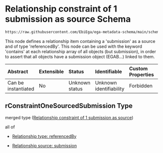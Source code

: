 # Relationship constraint of 1 submission as source Schema

```txt
https://raw.githubusercontent.com/EbiEga/ega-metadata-schema/main/schemas/EGA.common-definitions.json#/definitions/rConstraintOneSourcedSubmission
```

This node defines a relationship item containing a 'submission' as a source and of type 'referencedBy'. This node can be used with the keyword 'contains' at each relationship array of all objects (but submission), in order to assert that all objects have a submission object (EGAB...) linked to them.

| Abstract            | Extensible | Status         | Identifiable            | Custom Properties | Additional Properties | Access Restrictions | Defined In                                                                                           |
| :------------------ | :--------- | :------------- | :---------------------- | :---------------- | :-------------------- | :------------------ | :--------------------------------------------------------------------------------------------------- |
| Can be instantiated | No         | Unknown status | Unknown identifiability | Forbidden         | Allowed               | none                | [EGA.common-definitions.json\*](../../../schemas/EGA.common-definitions.json "open original schema") |

## rConstraintOneSourcedSubmission Type

merged type ([Relationship constraint of 1 submission as source](ega-12-definitions-relationship-constraint-of-1-submission-as-source.md))

all of

*   [Relationship type: referencedBy](ega-12-definitions-relationship-type-referencedby.md "check type definition")

*   [Relationship source: submission](ega-12-definitions-relationship-source-submission.md "check type definition")
